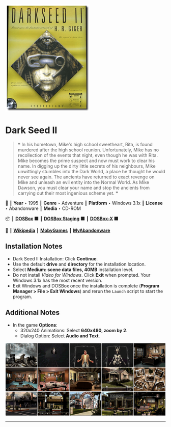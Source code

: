 ![](Thumbnail.png "application-thumbnail")

# Dark Seed II

> ❝ In his hometown, Mike's high school sweetheart, Rita, is found murdered after the high school reunion. Unfortunately, Mike has no recollection of the events that night, even though he was with Rita. Mike becomes the prime suspect and now must work to clear his name. In digging up the dirty little secrets of his neighbours, Mike unwittingly stumbles into the Dark World, a place he thought he would never see again. The ancients have returned to exact revenge on Mike and unleash an evil entity into the Normal World. As Mike Dawson, you must clear your name and stop the ancients from carrying out their most ingenious scheme yet. ❞
>

📌 ┃ **Year** ‣ 1995 ┃ **Genre** ‣ Adventure ┃ **Platform** ‣ Windows 3.1x ┃ **License** ‣ Abandonware ┃ **Media** ‣ CD-ROM 

📦 ┃ **[DOSBox](https://www.dosbox.com/) 🟩** ┃ **[DOSBox Staging](https://dosbox-staging.github.io/) 🟩** ┃ **[DOSBox-X](https://dosbox-x.com/) 🟩** 

📎 ┃ **[Wikipedia](https://en.wikipedia.org/wiki/Dark_Seed_II)** ┃ **[MobyGames](https://www.mobygames.com/game/4257/dark-seed-ii/)** ┃ **[MyAbandonware](https://www.myabandonware.com/game/dark-seed-ii-1rx)** 

## Installation Notes
- Dark Seed II Installation: Click **Continue**.
- Use the default **drive** and **directory** for the installation location.
- Select **Medium: scene data files, 40MB** installation level.
- Do not install *Video for Windows*. Click **Exit** when prompted. Your Windows 3.1x has the most recent version.
- Exit Windows and DOSBox once the installation is complete (**Program Manager > File > Exit Windows**) and rerun the `Launch` script to start the program.

## Additional Notes
- In the game **Options**:
  - 320x240 Animations: Select **640x480, zoom by 2**.
  - Dialog Option: Select **Audio and Text**.

![](Montage.png "Dark Seed II")

---

